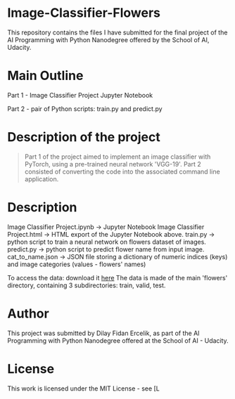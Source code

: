 # Image-Classifier-Flowers 

This repository contains the files I have submitted for the final project of the AI Programming with Python Nanodegree offered by the School of AI, Udacity.


# Main Outline 

Part 1 - Image Classifier Project Jupyter Notebook

Part 2 - pair of Python scripts: train.py and predict.py


# Description of the project

> Part 1 of the project aimed to implement an image classifier with PyTorch, using a pre-trained neural network 'VGG-19'. 
> Part 2 consisted of converting the code into the associated command line application.


# Description

Image Classifier Project.ipynb -> Jupyter Notebook
Image Classifier Project.html -> HTML export of the Jupyter Notebook above.
train.py -> python script to train a neural network on flowers dataset of images.
predict.py -> python script to predict flower name from input image.
cat_to_name.json -> JSON file storing a dictionary of numeric indices (keys) and image categories (values - flowers' names)

To access the data: download it [here](https://s3.amazonaws.com/content.udacity-data.com/nd089/flower_data.tar.gz)
The data is made of the main 'flowers' directory, containing 3 subdirectories: train, valid, test.


# Author

This project was submitted by Dilay Fidan Ercelik, as part of the AI Programming with Python Nanodegree offered at the School of AI - Udacity. 


# License
This work is licensed under the MIT License - see [L
